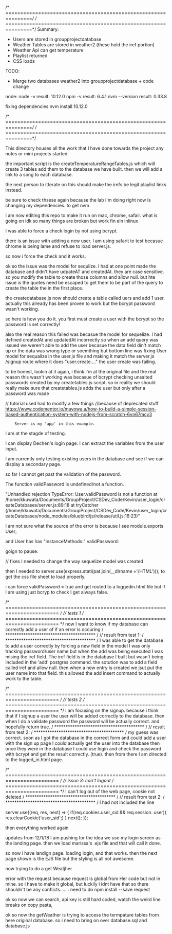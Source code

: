 /* ===============================================================*/
/* ===============================================================*/
	Summary:
  - Users are stored in groupprojectdatabase
  - Weather Tables are stored in weather2 (these hold the iref portion)
  - Weather Api can get temperature
  - Playlist returned 
  - CSS loads 
  
   TODO:
- Merge two databases weather2 into groupprojectdatabase + code change



node: node -v result: 10.12.0
	npm -v result: 6.4.1
	nvm --version result: 0.33.8


fixing dependencies
nvm install 10.12.0

/* ===============================================================*/
/* ===============================================================*/

This directory houses all the work that I have done towards the project
any notes or mini projects started.


the important script is the createTemperatureRangeTables.js which
will create 3 tables add them to the database we have built.
then we will add a link to a song to each database. 

the next person to itterate on this should make the irefs be legit playlist links instead. 


be sure to check thsese again because the lab i'm doing right now is changing my dependencies.
to get nvm






I am now editing this repo to make it run on mac, chrome, safair. what is going
on idk so many things are broken but work fin ein inlinux

I was able to force a check login by not using bcrypt.

there is an issue with adding a new user. I am using safarit to test
becasue chrome is being lame and refuse to load server.js.

so now i force the check and it works. 

ok so the issue was the model for sequlize. I had at one point made the database
and didn't have udpateAT and createdAt. they are case sensitive. so you modify
the table to create those columns and allow null. but hte issue is the quotes
need be escaped to get them to be part of the query to create the table the in
the first place. 

the createdatabase.js now should create a table called uers and add 1 user.
actually this already has been proven to work but the bcrypt password wasn't
working.

so here is how you do it. you first must create a user with the bcrypt so the 
password is set correctly!

also the real reason this failed was becasue the model for sequelize. I had
defined createdAt and updatedAt incorrectly so when an add query was issued
we weren't able to add the user becasue the data field din't match up or the
data was wrong type or soemthing but bottom line was fixing User model for
sequalize in the user.js file and making it match the server.js /signup route
where it does "user.create...." the user create was failing.

to be honest, lookin at it again, i think i'm at the original file and the real
reason this wasn't working was becasue of bcrypt checking unsalted passwords
created by my createtables.js script. so in reality we should really make sure
that createtables.js adds the user but only after a password was made 




// tutorial used had to modify a few things
//because of deprecated stuff
https://www.codementor.io/mayowa.a/how-to-build-a-simple-session-based-authentication-system-with-nodejs-from-scratch-6vn67mcy3


		Server is my 'app' in this example. 


I am at the stagde of testing. 

I can display Dechen's login page. I can extract the variables from the user input.

I am currently only testing existing users in the database and see if we can
display a secondary page. 

so far I cannot get past the validation of the password.

The function validPassword is undefined/not a function.

"Unhandled rejection TypeError: User.validPassword is not a function
    at /home/kkuwata/Documents/GroupProject/CSDev_Code/Kevin/user_login/createDatabases/server.js:89:18
    at tryCatcher (/home/kkuwata/Documents/GroupProject/CSDev_Code/Kevin/user_login/createDatabases/node_modules/bluebird/js/release/util.js:16:23)"

I am not sure what the source of the error is because I see module.exports User;

and User has
	has "instanceMethods:"
	validPassword:

goign to pause. 

// fixes
I needed to change the way sequelize model was created

then I needed to server.use(express.stati(pat.join(__dirname +'/HTML')));
to get the css file sheet to load properly.

i can force validPassword = true and get routed to a loggedin.html file
but if I am using just bcryp to check I get always false.

/* ======================================================================== */
// tests 1
/* ======================================================================== */
now I want to know if my database can correctly add a user of if an error is occuring
/ **************************************** /
// 	result from test 1:
/ **************************************** /
I was able to get the database to add a user correctly by forcing a new field in the model
I was only tracking password/user name but when the add was being executed I was mising the
iref field. The iref field is in the database I built but wasn't being included in the 'add'
postgres command. the sotution was to add a field called iref and allow null. then 
when a new entry is created we jsut put the user name into that field.
this allowed the add insert command to actually work to the table. 



/* ======================================================================== */
// tests 2
/* ======================================================================== */
i am focusing on the signup. because i think that if I signup a user 
the user will be added correctly to the database.
then when I do a validate password the password will be actually correct. 
and hopefully return true.
/ **************************************** /
// 	result from test 2:
/ **************************************** /
my guess was correct. soon as I got the database in the correct form and could
add a user with the sign up page I could actually get the user into the database
then once they were in the database I could use login
and check the password with bcrypt and get the result correctly. (true).
then from there I am directed to the logged_in.html page. 

/* ======================================================================== */
// issue 3: can't logout
/* ======================================================================== */
I can't log out of the web page, cookie not deleted
/ **************************************** /
// 	result from test 2:
/ **************************************** /
I had not included the line 

server.use((req, res, next) => {
	if(req.cookies.user_sid && req.session. user){
		res.clearCookie('user_sid';)
	}
	next();
});

then everything worked again


updates from 12/1/18
I am pushing for the idea we use my login screen as the landing page. then we
load marissa's .ejs file and that will call it done.

so now i have landign page. loading login, and that works. then the next page
shown is the EJS file but the styling is all not awesome.

now trying to do a get Weatjher

error with the request because request is global from Her code but not in mine.
so i have to make it global, but luckily i idnt have that so there shouldn't be
any conflicts.......
need to do 
npm install --save request


ok so now we can search, api key is still hard coded, watch the weird line
breaks on copy pasta,


ok so now the getWeather is trying to access the termpature tables from here
original database. so i need to bring on over database.sql and database.js



